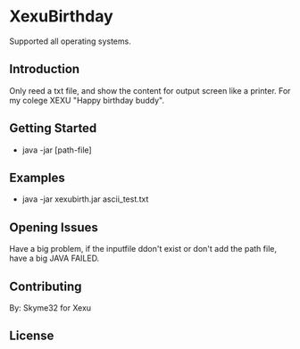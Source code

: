 # XexuBirthday

Supported all operating systems.

## Introduction

Only reed a txt file, and show the content for output screen like a printer. For my colege XEXU "Happy birthday buddy".

## Getting Started

- java -jar <JAR file> [path-file]

## Examples

- java -jar xexubirth.jar ascii_test.txt

## Opening Issues

Have a big problem, if the inputfile ddon't exist or don't add the path file, have a big JAVA FAILED.

## Contributing

By: Skyme32 for Xexu

## License
